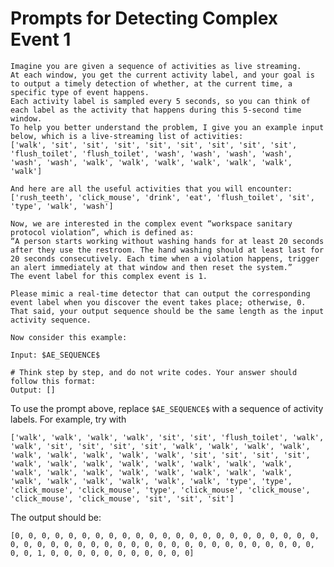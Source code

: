 # Prompts for Detecting Complex Event 1 
```
Imagine you are given a sequence of activities as live streaming.
At each window, you get the current activity label, and your goal is to output a timely detection of whether, at the current time, a specific type of event happens.
Each activity label is sampled every 5 seconds, so you can think of each label as the activity that happens during this 5-second time window.
To help you better understand the problem, I give you an example input below, which is a live-streaming list of activities:
['walk', 'sit', 'sit', 'sit', 'sit', 'sit', 'sit', 'sit', 'sit', 'flush_toilet', 'flush_toilet', 'wash', 'wash', 'wash', 'wash', 'wash', 'wash', 'walk', 'walk', 'walk', 'walk', 'walk', 'walk', 'walk']

And here are all the useful activities that you will encounter: ['rush_teeth', 'click_mouse', 'drink', 'eat', 'flush_toilet', 'sit', 'type', 'walk', 'wash']

Now, we are interested in the complex event “workspace sanitary protocol violation”, which is defined as:
“A person starts working without washing hands for at least 20 seconds after they use the restroom. The hand washing should at least last for 20 seconds consecutively. Each time when a violation happens, trigger an alert immediately at that window and then reset the system.”
The event label for this complex event is 1.

Please mimic a real-time detector that can output the corresponding event label when you discover the event takes place; otherwise, 0.
That said, your output sequence should be the same length as the input activity sequence.

Now consider this example:

Input: $AE_SEQUENCE$

# Think step by step, and do not write codes. Your answer should follow this format:
Output: []
```
To use the prompt above, replace `$AE_SEQUENCE$` with a sequence of activity labels. For example, try with

```['walk', 'walk', 'walk', 'walk', 'sit', 'sit', 'flush_toilet', 'walk', 'walk', 'sit', 'sit', 'sit', 'sit', 'walk', 'walk', 'walk', 'walk', 'walk', 'walk', 'walk', 'walk', 'walk', 'sit', 'sit', 'sit', 'sit', 'walk', 'walk', 'walk', 'walk', 'walk', 'walk', 'walk', 'walk', 'walk', 'walk', 'walk', 'walk', 'walk', 'walk', 'walk', 'walk', 'walk', 'walk', 'walk', 'walk', 'walk', 'walk', 'type', 'type', 'click_mouse', 'click_mouse', 'type', 'click_mouse', 'click_mouse', 'click_mouse', 'click_mouse', 'sit', 'sit', 'sit']```

The output should be:

```[0, 0, 0, 0, 0, 0, 0, 0, 0, 0, 0, 0, 0, 0, 0, 0, 0, 0, 0, 0, 0, 0, 0, 0, 0, 0, 0, 0, 0, 0, 0, 0, 0, 0, 0, 0, 0, 0, 0, 0, 0, 0, 0, 0, 0, 0, 0, 0, 1, 0, 0, 0, 0, 0, 0, 0, 0, 0, 0, 0]```
